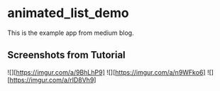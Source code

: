 # animated_list_demo

This is the example app from medium blog.

## Screenshots from Tutorial

![][https://imgur.com/a/9BhLhP9]
![][https://imgur.com/a/n9WFko6]
![][https://imgur.com/a/rID8Vh9]
